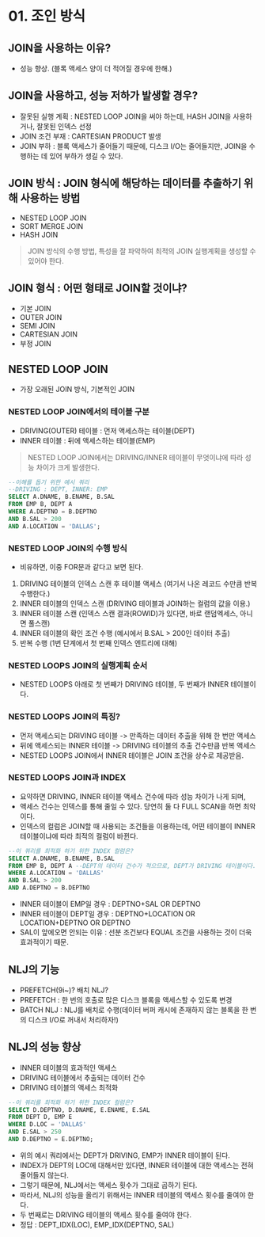 # 01. 조인 방식

## JOIN을 사용하는 이유?
- 성능 향상. (블록 액세스 양이 더 적어질 경우에 한해.)

## JOIN을 사용하고, 성능 저하가 발생할 경우?
- 잘못된 실행 계획 : NESTED LOOP JOIN을 써야 하는데, HASH JOIN을 사용하거나, 잘못된 인덱스 선정
- JOIN 조건 부재 : CARTESIAN PRODUCT 발생
- JOIN 부하 : 블록 액세스가 줄어들기 때문에, 디스크 I/O는 줄어들지만, JOIN을 수행하는 데 있어 부하가 생길 수 있다.

## JOIN 방식 : JOIN 형식에 해당하는 데이터를 추출하기 위해 사용하는 방법
- NESTED LOOP JOIN
- SORT MERGE JOIN
- HASH JOIN
> JOIN 방식의 수행 방법, 특성을 잘 파악하여 최적의 JOIN 실행계획을 생성할 수 있어야 한다.

## JOIN 형식 : 어떤 형태로 JOIN할 것이냐?
- 기본 JOIN
- OUTER JOIN
- SEMI JOIN
- CARTESIAN JOIN
- 부정 JOIN

## NESTED LOOP JOIN
- 가장 오래된 JOIN 방식, 기본적인 JOIN

### NESTED LOOP JOIN에서의 테이블 구분
- DRIVING(OUTER) 테이블 : 먼저 액세스하는 테이블(DEPT)
- INNER 테이블 : 뒤에 액세스하는 테이블(EMP)
> NESTED LOOP JOIN에서는 DRIVING/INNER 테이블이 무엇이냐에 따라 성능 차이가 크게 발생한다.

```sql
--이해를 돕기 위한 예시 쿼리
--DRIVING : DEPT, INNER: EMP
SELECT A.DNAME, B.ENAME, B.SAL
FROM EMP B, DEPT A
WHERE A.DEPTNO = B.DEPTNO
AND B.SAL > 200
AND A.LOCATION = 'DALLAS';
```

### NESTED LOOP JOIN의 수행 방식
- 비유하면, 이중 FOR문과 같다고 보면 된다.
1. DRIVING 테이블의 인덱스 스캔 후 테이블 액세스 (여기서 나온 레코드 수만큼 반복수행한다.)
2. INNER 테이블의 인덱스 스캔 (DRIVING 테이블과 JOIN하는 컬럼의 값을 이용.)
3. INNER 테이블 스캔 (인덱스 스캔 결과(ROWID)가 있다면, 바로 랜덤엑세스, 아니면 풀스캔)
4. INNER 테이블의 확인 조건 수행 (예시에서 B.SAL > 200인 데이터 추출)
5. 반복 수행 (1번 단계에서 첫 번째 인덱스 엔트리에 대해)

### NESTED LOOPS JOIN의 실행계획 순서
- NESTED LOOPS 아래로 첫 번째가 DRIVING 테이블, 두 번째가 INNER 테이블이다.

### NESTED LOOPS JOIN의 특징?
- 먼저 액세스되는 DRIVING 테이블 -> 만족하는 데이터 추출을 위해 한 번만 액세스
- 뒤에 액세스되는 INNER 테이블 -> DRIVING 테이블의 추출 건수만큼 반복 액세스
- NESTED LOOPS JOIN에서 INNER 테이블은 JOIN 조건을 상수로 제공받음.

### NESTED LOOPS JOIN과 INDEX
- 요약하면 DRIVING, INNER 테이블 액세스 건수에 따라 성능 차이가 나게 되며,
- 액세스 건수는 인덱스를 통해 줄일 수 있다. 당연히 둘 다 FULL SCAN을 하면 최악이다.
- 인덱스의 컬럼은 JOIN할 때 사용되는 조건들을 이용하는데, 어떤 테이블이 INNER 테이블이냐에 따라 최적의 컬럼이 바뀐다.

```sql
--이 쿼리를 최적화 하기 위한 INDEX 컬럼은?
SELECT A.DNAME, B.ENAME, B.SAL
FROM EMP B, DEPT A --DEPT의 데이터 건수가 적으므로, DEPT가 DRIVING 테이블이다.
WHERE A.LOCATION = 'DALLAS'
AND B.SAL > 200
AND A.DEPTNO = B.DEPTNO
```
- INNER 테이블이 EMP일 경우 : DEPTNO+SAL OR DEPTNO
- INNER 테이블이 DEPT일 경우 : DEPTNO+LOCATION OR LOCATION+DEPTNO OR DEPTNO
- SAL이 앞에오면 안되는 이유 : 선분 조건보다 EQUAL 조건을 사용하는 것이 더욱 효과적이기 때문.

## NLJ의 기능
- PREFETCH(9i~)? 배치 NLJ?
- PREFETCH : 한 번의 호출로 많은 디스크 블록을 액세스할 수 있도록 변경
- BATCH NLJ : NLJ를 배치로 수행(데이터 버퍼 캐시에 존재하지 않는 블록을 한 번의 디스크 I/O로 꺼내서 처리하자!)

## NLJ의 성능 향상
- INNER 테이블의 효과적인 액세스
- DRIVING 테이블에서 추출되는 데이터 건수
- DRIVING 테이블의 액세스 최적화

```sql
--이 쿼리를 최적화 하기 위한 INDEX 컬럼은?
SELECT D.DEPTNO, D.DNAME, E.ENAME, E.SAL
FROM DEPT D, EMP E
WHERE D.LOC = 'DALLAS'
AND E.SAL > 250
AND D.DEPTNO = E.DEPTNO;
```

- 위의 예시 쿼리에서는 DEPT가 DRIVING, EMP가 INNER 테이블이 된다.
- INDEX가 DEPT의 LOC에 대해서만 있다면, INNER 테이블에 대한 액세스는 전혀 줄어들지 않는다.
- 그렇기 때문에, NLJ에서는 액세스 횟수가 그대로 곱하기 된다.
- 따라서, NLJ의 성능을 올리기 위해서는 INNER 테이블의 액세스 횟수를 줄여야 한다.
- 두 번째로는 DRIVING 테이블의 액세스 횟수를 줄여야 한다.
- 정답 : DEPT_IDX(LOC), EMP_IDX(DEPTNO, SAL)

